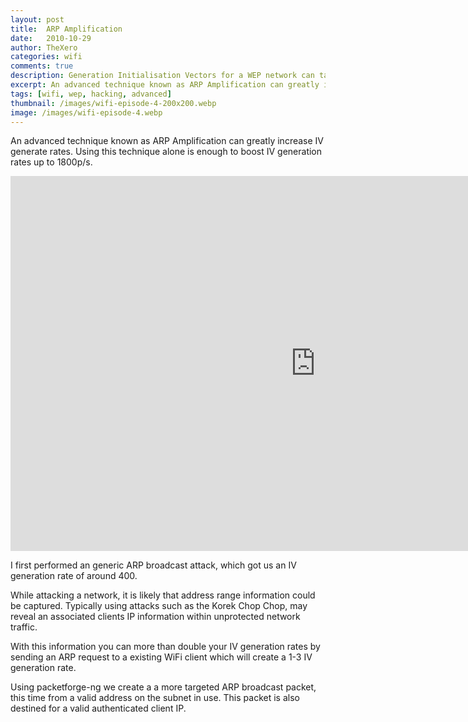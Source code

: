 ```yaml
---
layout: post
title:  ARP Amplification
date:   2010-10-29
author: TheXero
categories: wifi
comments: true
description: Generation Initialisation Vectors for a WEP network can take a considerable amount of time. This video demonstrates two methods to increase the IV generations rates by up to 1800 IVs per second.
excerpt: An advanced technique known as ARP Amplification can greatly increase IV generate rates. Using this technique alone is enough to boost IV generation rates up to 1800p/s. I first performed...
tags: [wifi, wep, hacking, advanced]
thumbnail: /images/wifi-episode-4-200x200.webp
image: /images/wifi-episode-4.webp
---
```


An advanced technique known as ARP Amplification can greatly increase IV generate rates. Using this technique alone is enough to boost IV generation rates up to 1800p/s.

<iframe title="YouTube video player" src="https://www.youtube.com/embed/d8WjAFRT37g" allowfullscreen="allowfullscreen" width="975" height="600" frameborder="0"></iframe>

I first performed an generic ARP broadcast attack, which got us an IV generation rate of around 400.

While attacking a network, it is likely that address range information could be captured. Typically using attacks such as the Korek Chop Chop, may reveal an associated clients IP information within unprotected network traffic.

With this information you can more than double your IV generation rates by sending an ARP request to a existing WiFi client which will create a 1-3 IV generation rate.

Using packetforge-ng we create a a more targeted ARP broadcast packet, this time from a valid address on the subnet in use. This packet is also destined for a valid authenticated client IP.


